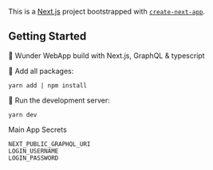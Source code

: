 This is a [Next.js](https://nextjs.org/) project bootstrapped with [`create-next-app`](https://github.com/vercel/next.js/tree/canary/packages/create-next-app).

## Getting Started

🤖 Wunder WebApp build with Next.js, GraphQL & typescript

📌 Add all packages:

```
yarn add | npm install
```

📌 Run the development server:

```
yarn dev
```

Main App Secrets

```
NEXT_PUBLIC_GRAPHQL_URI
LOGIN_USERNAME
LOGIN_PASSWORD
```
